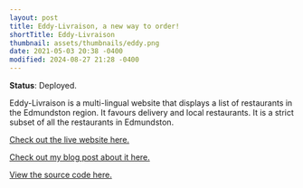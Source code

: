 ```yaml
---
layout: post
title: Eddy-Livraison, a new way to order!
shortTitle: Eddy-Livraison
thumbnail: assets/thumbnails/eddy.png
date: 2021-05-03 20:38 -0400
modified: 2024-08-27 21:28 -0400
---
```


**Status**: Deployed.

Eddy-Livraison is a multi-lingual website that displays a list of restaurants in the Edmundston region. It favours delivery and local restaurants. It is a strict subset of all the restaurants in Edmundston.

[Check out the live website here.](https://eddy-livraison.com)

[Check out my blog post about it here.](https://mdionne.me/eddy-livraison-post)

[View the source code here.](https://github.com/AideTechBot/eddy-livraison)
